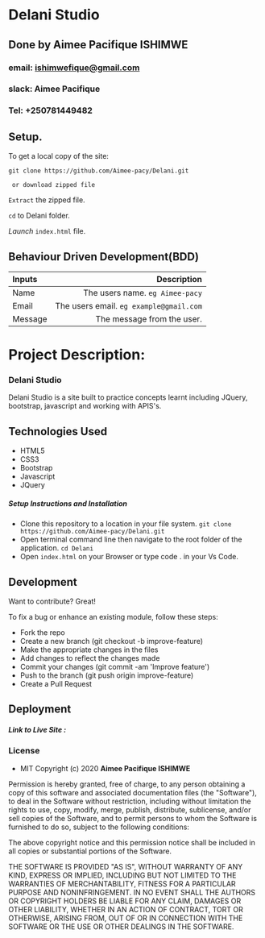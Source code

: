 # Delani Studio
## Done by Aimee Pacifique ISHIMWE
### email: ishimwefique@gmail.com
### slack: Aimee Pacifique
### Tel: +250781449482
## Setup.
To get a local copy of the site:

`git clone https://github.com/Aimee-pacy/Delani.git`

` or download zipped file`

`Extract` the zipped file.

`cd` to Delani folder.

*Launch* `index.html` file.


## Behaviour Driven Development(BDD)
| Inputs |  Description |
| :---         |          ---: |
| Name   | The users name. `eg Aimee-pacy`|
| Email     | The users email. ``eg example@gmail.com``   |
| Message    | The message from the user.   |
# Project Description:
### Delani Studio
Delani Studio is a site built to practice concepts learnt including JQuery, bootstrap, javascript and working with APIS's.



## Technologies Used

* HTML5
* CSS3
* Bootstrap
* Javascript
* JQuery


##### Setup Instructions and Installation

- Clone this repository to a location in your file system. `git clone https://github.com/Aimee-pacy/Delani.git`
- Open terminal command line then navigate to the root folder of the application. `cd Delani`
- Open `index.html` on your Browser or type code . in your Vs Code.

## Development

Want to contribute? Great!

To fix a bug or enhance an existing module, follow these steps:
- Fork the repo
- Create a new branch (git checkout -b improve-feature)
- Make the appropriate changes in the files
- Add changes to reflect the changes made
- Commit your changes (git commit -am 'Improve feature')
- Push to the branch (git push origin improve-feature)
- Create a Pull Request


## Deployment


##### Link to Live Site : []()

### License

* MIT 
Copyright (c) 2020 **Aimee Pacifique ISHIMWE**

Permission is hereby granted, free of charge, to any person obtaining a copy of this software and associated documentation files (the "Software"), to deal in the Software without restriction, including without limitation the rights to use, copy, modify, merge, publish, distribute, sublicense, and/or sell copies of the Software, and to permit persons to whom the Software is furnished to do so, subject to the following conditions:

The above copyright notice and this permission notice shall be included in all copies or substantial portions of the Software.

THE SOFTWARE IS PROVIDED "AS IS", WITHOUT WARRANTY OF ANY KIND, EXPRESS OR IMPLIED, INCLUDING BUT NOT LIMITED TO THE WARRANTIES OF MERCHANTABILITY, FITNESS FOR A PARTICULAR PURPOSE AND NONINFRINGEMENT. IN NO EVENT SHALL THE AUTHORS OR COPYRIGHT HOLDERS BE LIABLE FOR ANY CLAIM, DAMAGES OR OTHER LIABILITY, WHETHER IN AN ACTION OF CONTRACT, TORT OR OTHERWISE, ARISING FROM, OUT OF OR IN CONNECTION WITH THE SOFTWARE OR THE USE OR OTHER DEALINGS IN THE SOFTWARE.
